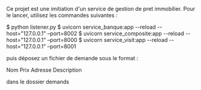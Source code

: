 Ce projet est une imitiation d'un service de gestion de pret immobilier. Pour le lancer, utilisez les commandes suivantes :

$ python listener.py
$ uvicorn service_banque:app --reload --host="127.0.0.1" –port=8002
$ uvicorn service_composite:app --reload --host="127.0.0.1" –port=8000
$ uvicorn service_visit:app --reload --host="127.0.0.1" –port=8001

puis déposez un fichier de demande sous le format :

Nom
Prix
Adresse
Description

dans le dossier demands
